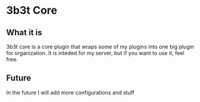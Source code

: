 # 3b3t Core

## What it is
3b3t core is a core plugin that wraps some of my plugins into one big plugin for organization. It is inteded for my server, but if you want to use it, feel free.

## Future
In the future I will add more configurations and stuff
